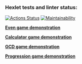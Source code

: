 ### Hexlet tests and linter status:

[![Actions Status](https://github.com/altcunjs/frontend-project-44/workflows/hexlet-check/badge.svg)](https://github.com/altcunjs/frontend-project-44/actions)
[![Maintainability](https://api.codeclimate.com/v1/badges/1c333eafecc5c5d671e1/maintainability)](https://codeclimate.com/github/altcunjs/frontend-project-44/maintainability)

[**Even game demonstration**](https://asciinema.org/a/f7o78aOYPkXTOcSyXOJx2hPrs)

[**Calculator game demonstration**](https://asciinema.org/a/w77lLUWmBixdRqYwkJCXwukRy)

[**GCD game demonstration**](https://asciinema.org/a/m74m1YgxejX7gohFkfh2ulhPg)

[**Progression game demonstration**](https://asciinema.org/a/i5Kx0Qbet5dFW8SJQzdjlTFUo)
